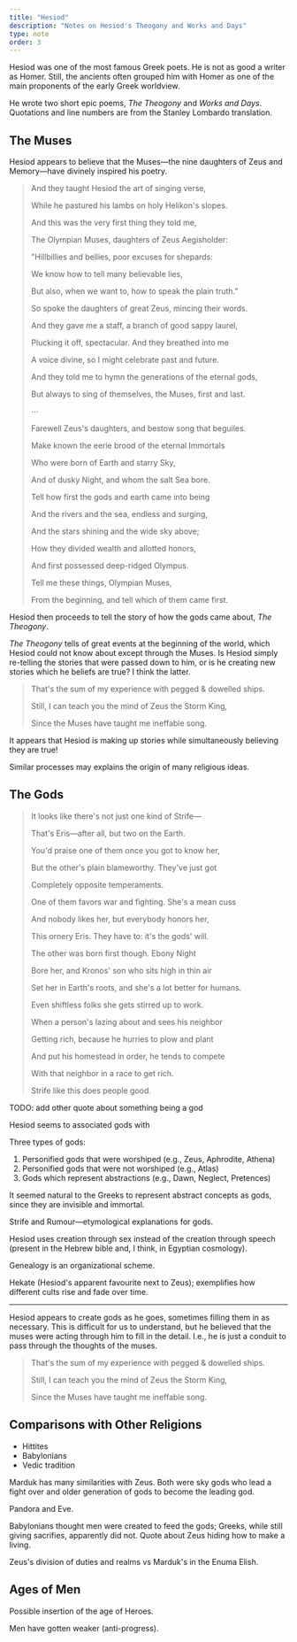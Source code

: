 ```yaml
---
title: "Hesiod"
description: "Notes on Hesiod's Theogony and Works and Days"
type: note
order: 3
---
```


Hesiod was one of the most famous Greek poets.  He is not as good a writer as Homer. Still, the ancients often grouped him with Homer as one of the main proponents of the early Greek worldview.

He wrote two short epic poems,  _The Theogony_ and _Works and Days_.  Quotations and line numbers are from the Stanley Lombardo translation.

## The Muses

Hesiod appears to believe that the Muses—the nine daughters of Zeus and Memory—have divinely inspired his poetry.

<blockquote title="The Theogony, 23–35, 103–115" class="poetry">
<p>And they taught Hesiod the art of singing verse,</p>
<p>While he pastured his lambs on holy Helikon's slopes.</p>
<p>And this was the very first thing they told me,</p>
<p>The Olympian Muses, daughters of Zeus Aegisholder:</p>
<p>"Hillbillies and bellies, poor excuses for shepards:</p>
<p>We know how to tell many believable lies,</p>
<p>But also, when we want to, how to speak the plain truth."</p>
<p>So spoke the daughters of great Zeus, mincing their words.</p>
<p>And they gave me a staff, a branch of good sappy laurel,</p>
<p>Plucking it off, spectacular.  And they breathed into me</p>
<p>A voice divine, so I might celebrate past and future.</p>
<p>And they told me to hymn the generations of the eternal gods,</p>
<p>But always to sing of themselves, the Muses, first and last.</p>
<p>⋯</p>
<p>Farewell Zeus's daughters, and bestow song that beguiles.</p>
<p>Make known the eerie brood of the eternal Immortals</p>
<p>Who were born of Earth and starry Sky,</p>
<p>And of dusky Night, and whom the salt Sea bore.</p>
<p>Tell how first the gods and earth came into being</p>
<p>And the rivers and the sea, endless and surging,</p>
<p>And the stars shining and the wide sky above;</p>
<p>How they divided wealth and allotted honors,</p>
<p>And first possessed deep-ridged Olympus.</p>
<p>Tell me these things, Olympian Muses,</p>
<p>From the beginning, and tell which of them came first.</p>
</blockquote>

Hesiod then proceeds to tell the story of how the gods came about, _The Theogony_.

_The Theogony_ tells of great events at the beginning of the world, which Hesiod could not know about except through the Muses.  Is Hesiod simply re-telling the stories that were passed down to him, or is he creating new stories which he beliefs are true?  I think the latter.

<blockquote title="Works and Days, 731–733" class="poetry">
<p>That's the sum of my experience with pegged & dowelled ships.</p>
<p>Still, I can teach you the mind of Zeus the Storm King,</p>
<p>Since the Muses have taught me ineffable song.</p>
</blockquote>

It appears that Hesiod is making up stories while simultaneously believing they are true!

Similar processes may explains the origin of many religious ideas.

## The Gods

<blockquote title="Works and Days, 21 – 37" class="poetry">
<p>It looks like there's not just one kind of Strife—</p>
<p>That's Eris—after all, but two on the Earth.</p>
<p>You'd praise one of them once you got to know her,</p>
<p>But the other's plain blameworthy.  They've just got</p>
<p>Completely opposite temperaments.</p>
<p>One of them favors war and fighting. She's a mean cuss</p>
<p>And nobody likes her, but everybody honors her,</p>
<p>This ornery Eris.  They have to: it's the gods' will.</p>
<p>The other was born first though.  Ebony Night</p>
<p>Bore her, and Kronos' son who sits high in thin air</p>
<p>Set her in Earth's roots, and she's a lot better for humans.</p>
<p>Even shiftless folks she gets stirred up to work.</p>
<p>When a person's lazing about and sees his neighbor</p>
<p>Getting rich, because he hurries to plow and plant</p>
<p>And put his homestead in order, he tends to compete</p>
<p>With that neighbor in a race to get rich.</p>
<p>Strife like this does people good.</p>
</blockquote>

TODO: add other quote about something being a god

Hesiod seems to associated gods with

Three types of gods:

1. Personified gods that were worshiped (e.g., Zeus, Aphrodite, Athena)
2. Personified gods that were not worshiped (e.g., Atlas)
3. Gods which represent abstractions (e.g., Dawn, Neglect, Pretences)

It seemed natural to the Greeks to represent abstract concepts as gods, since they are invisible and immortal.

Strife and Rumour—etymological explanations for gods.

Hesiod uses creation through sex instead of the creation through speech (present in the Hebrew bible and, I think, in Egyptian cosmology).

Genealogy is an organizational scheme.

Hekate (Hesiod's apparent favourite next to Zeus); exemplifies how different cults rise and fade over time.

---

Hesiod appears to create gods as he goes, sometimes filling them in as necessary.  This is difficult for us to understand, but he believed that the muses were acting through him to fill in the detail.  I.e., he is just a conduit to pass through the thoughts of the muses.

<blockquote title="Works and Days, 731 – 733" class="poetry">
<p>That's the sum of my experience with pegged & dowelled ships.</p>
<p>Still, I can teach you the mind of Zeus the Storm King,</p>
<p>Since the Muses have taught me ineffable song.</p>
</blockquote>

## Comparisons with Other Religions

- Hittites
- Babylonians
- Vedic tradition

Marduk has many similarities with Zeus.  Both were sky gods who lead a fight over and older generation of gods to become the leading god.

Pandora and Eve.

Babylonians thought men were created to feed the gods; Greeks, while still giving sacrifies, apparently did not.  Quote about Zeus hiding how to make a living.

Zeus's division of duties and realms vs Marduk's in the Enuma Elish.

## Ages of Men

Possible insertion of the age of Heroes.

Men have gotten weaker (anti-progress).
